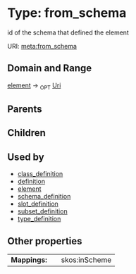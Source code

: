 
# Type: from_schema


id of the schema that defined the element

URI: [meta:from_schema](https://w3id.org/biolink/biolinkml/meta/from_schema)


## Domain and Range

[element](element.md) ->  <sub>OPT</sub> [Uri](type/Uri.md)

## Parents


## Children


## Used by

 * [class_definition](class_definition.md)
 * [definition](definition.md)
 * [element](element.md)
 * [schema_definition](schema_definition.md)
 * [slot_definition](slot_definition.md)
 * [subset_definition](subset_definition.md)
 * [type_definition](type_definition.md)

## Other properties

|  |  |  |
| --- | --- | --- |
| **Mappings:** | | skos:inScheme |

